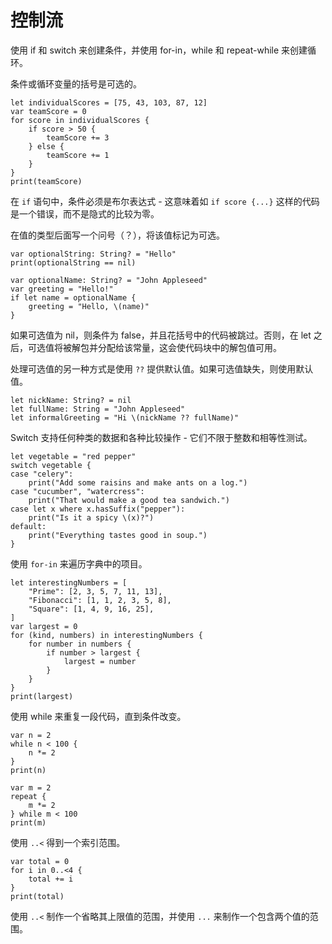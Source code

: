 # 控制流

使用 if 和 switch 来创建条件，并使用 for-in，while 和 repeat-while 来创建循环。

条件或循环变量的括号是可选的。

```
let individualScores = [75, 43, 103, 87, 12]
var teamScore = 0
for score in individualScores {
    if score > 50 {
        teamScore += 3
    } else {
        teamScore += 1
    }
}
print(teamScore)
```

在 `if` 语句中，条件必须是布尔表达式 - 这意味着如 `if score {...}` 这样的代码是一个错误，而不是隐式的比较为零。

在值的类型后面写一个问号（？），将该值标记为可选。

```
var optionalString: String? = "Hello"
print(optionalString == nil)
 
var optionalName: String? = "John Appleseed"
var greeting = "Hello!"
if let name = optionalName {
    greeting = "Hello, \(name)"
}
```

如果可选值为 nil，则条件为 false，并且花括号中的代码被跳过。否则，在 let 之后，可选值将被解包并分配给该常量，这会使代码块中的解包值可用。

处理可选值的另一种方式是使用 `??` 提供默认值。如果可选值缺失，则使用默认值。

```
let nickName: String? = nil
let fullName: String = "John Appleseed"
let informalGreeting = "Hi \(nickName ?? fullName)"
```

Switch 支持任何种类的数据和各种比较操作 - 它们不限于整数和相等性测试。

```
let vegetable = "red pepper"
switch vegetable {
case "celery":
    print("Add some raisins and make ants on a log.")
case "cucumber", "watercress":
    print("That would make a good tea sandwich.")
case let x where x.hasSuffix("pepper"):
    print("Is it a spicy \(x)?")
default:
    print("Everything tastes good in soup.")
}
```

使用 `for-in` 来遍历字典中的项目。

```
let interestingNumbers = [
    "Prime": [2, 3, 5, 7, 11, 13],
    "Fibonacci": [1, 1, 2, 3, 5, 8],
    "Square": [1, 4, 9, 16, 25],
]
var largest = 0
for (kind, numbers) in interestingNumbers {
    for number in numbers {
        if number > largest {
            largest = number
        }
    }
}
print(largest)
```

使用 while 来重复一段代码，直到条件改变。

```
var n = 2
while n < 100 {
    n *= 2
}
print(n)
 
var m = 2
repeat {
    m *= 2
} while m < 100
print(m)
```

使用 `..<` 得到一个索引范围。

```
var total = 0
for i in 0..<4 {
    total += i
}
print(total)
```

使用 `..<` 制作一个省略其上限值的范围，并使用 `...` 来制作一个包含两个值的范围。



